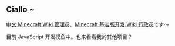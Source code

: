 ## Ciallo ~

[中文 Minecraft Wiki 管理员](https://minecraft.fandom.com/zh/wiki/User:MysticNabula70)、[Minecraft 基岩版开发 Wiki 行政员](https://wiki.bedev.cn/page/User:MyNe70)です～

目前 JavaScript 开发摸鱼中。也来看看我的其他项目？
